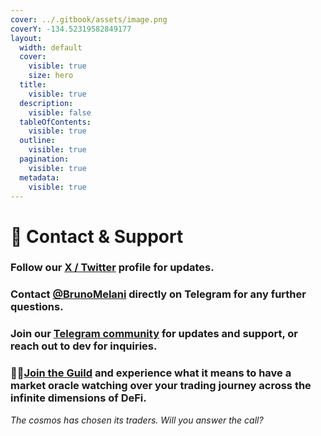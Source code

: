 ```yaml
---
cover: ../.gitbook/assets/image.png
coverY: -134.52319582849177
layout:
  width: default
  cover:
    visible: true
    size: hero
  title:
    visible: true
  description:
    visible: false
  tableOfContents:
    visible: true
  outline:
    visible: true
  pagination:
    visible: true
  metadata:
    visible: true
---
```


# 📱 Contact & Support

### Follow our [X / Twitter](https://x.com/DefiWizard_bot) profile for updates.&#x20;

### Contact [@BrunoMelani](https://t.me/BrunoMelani) directly on Telegram for any further questions.

### Join our [Telegram community](https://t.me/+8Si2kaY_zEA4MTFl) for updates and support, or reach out to dev for inquiries.

### 🧙‍♂[**Join the Guild**](https://t.me/DefiWizard_Bot) and experience what it means to have a **market oracle** watching over your trading journey across the infinite dimensions of DeFi.

_The cosmos has chosen its traders. Will you answer the call?_
